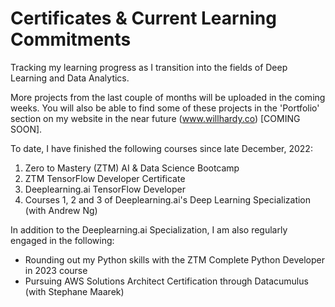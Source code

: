 # Certificates & Current Learning Commitments
Tracking my learning progress as I transition into the fields of Deep Learning and Data Analytics. 

More projects from the last couple of months will be uploaded in the coming weeks. You will also be able to find some of these projects in the 'Portfolio' section on my website in the near future (www.willhardy.co) [COMING SOON].

To date, I have finished the following courses since late December, 2022:
1) Zero to Mastery (ZTM) AI & Data Science Bootcamp
2) ZTM TensorFlow Developer Certificate
3) Deeplearning.ai TensorFlow Developer
4) Courses 1, 2 and 3 of Deeplearning.ai's Deep Learning Specialization (with Andrew Ng)

In addition to the Deeplearning.ai Specialization, I am also regularly engaged in the following:
- Rounding out my Python skills with the ZTM Complete Python Developer in 2023 course
- Pursuing AWS Solutions Architect Certification through Datacumulus (with Stephane Maarek)
